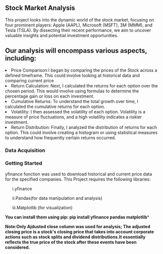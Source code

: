<h2><B></B>Stock Market Analysis</h2></B>
This project looks into the dynamic world of the stock market, focusing on four prominent players: Apple (AAPL), Microsoft (MSFT), 3M (MMM), and Tesla (TSLA). By dissecting their recent performance, we aim to uncover valuable insights and potential investment opportunities.<br>

<h2>Our analysis will encompass various aspects, including:</h2>
<li>Price Comparison:I began by comparing the prices of the Stock across a defined timeframe. This could involve looking at historical data and comparing current price</li>
<li>Return Calculation: Next, I calculated the returns for each option over the chosen period. This would involve using formulas to determine the percentage gain or loss on each investment.</li>
<li>Cumulative Returns: To understand the total growth over time, I calculated the cumulative returns for each option.</li>
<li>Volatility: I then assessed the volatility of each option. Volatility is a measure of price fluctuations, and a high volatility indicates a riskier investment.</li>
<li>Return Distribution: Finally, I analyzed the distribution of returns for each option. This could involve creating a histogram or using statistical measures to understand how frequently certain returns occurred.</li>

<h3>Data Acquisition</h3>
<h3><b>Getting Started</b></h3>
yfinance function was used to download historical and current price data for the specified companies.
This Project requires the following libraries:
<ul>i.yfinance</ul>
<ul>ii.Pandas(for data manipulation and analysis)</ul>
<ul>iii.Matplotlib (for visualization)</ul>

**You can install them using pip:
pip install yfinance pandas matplotlib***

**Note:Only Ajdusted close column was used for analysis;
The adjusted closing price is a stock's closing price that takes into account corporate actions such as stock splits and dividend distributions.It essentially reflects the true price of the stock after these events have been considered.**
